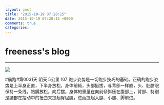 ```yaml
---
layout: post
title: "2015-10-19 07:28:15"
date: 2015-10-19 07:28:15 +0800
comments: true
categories: 
---
```


# freeness's blog

----------

![](http://okqmqrbgo.bkt.clouddn.com/201510190728151.jpg)

>
\#晨跑\#第0031天 阴天 5公里 107 跑步姿势是一切跑步技巧的基础。正确的跑步姿势是上半身正直，下半身放松，身体前倾，头部挺拔，与背部一样直，头、肚脐眼保持一条线。胳膊放松，向后摆，身体的重量在向前倾斜压在腹部上，背部、特别是腰部在摆动中的扭曲来提起臀屈肌，进而提起大腿、小腿、脚前进。